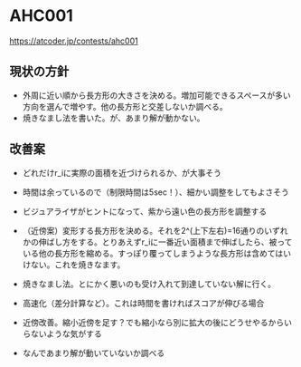 # AHC001

https://atcoder.jp/contests/ahc001

## 現状の方針

* 外周に近い順から長方形の大きさを決める。増加可能できるスペースが多い方向を選んで増やす。他の長方形と交差しないか調べる。
* 焼きなまし法を書いた。が、あまり解が動かない。

## 改善案

* どれだけr_iに実際の面積を近づけられるか、が大事そう
* 時間は余っているので（制限時間は5sec！）、細かい調整をしてもよさそう
* ビジュアライザがヒントになって、紫から遠い色の長方形を調整する
* （近傍案）変形する長方形を決める。それを2^(上下左右)=16通りのいずれかの伸ばし方をする。とりあえずr_iに一番近い面積まで伸ばしたら、被っている他の長方形を縮める。すっぽり覆ってしまうような長方形は含めてはいけない。これを焼きなます。

* 焼きなまし法。とにかく悪いのも受け入れて到達していない解に行く。
* 高速化（差分計算など）。これは時間を書ければスコアが伸びる場合
* 近傍改善。縮小近傍を足す？でも縮小なら別に拡大の後にどうせやるからいらないような気がする

* なんであまり解が動いていないか調べる